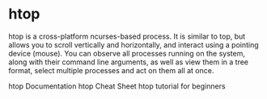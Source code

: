 # htop

htop is a cross-platform ncurses-based process. It is similar to top, but allows you to scroll vertically and horizontally, and interact using a pointing device (mouse). You can observe all processes running on the system, along with their command line arguments, as well as view them in a tree format, select multiple processes and act on them all at once.

<BadgeLink badgeText='Official Documentation' colorScheme='blue' href='https://www.man7.org/linux/man-pages/man1/htop.1.html'>htop Documentation</BadgeLink>
<BadgeLink badgeText='Read' colorScheme='yellow' href='https://www.maketecheasier.com/power-user-guide-htop/'>htop Cheat Sheet</BadgeLink>
<BadgeLink colorScheme='blue' badgeText='Tutorial' href='https://www.youtube.com/watch?v=VHwaQxgGKwY/'>htop tutorial for beginners</BadgeLink>
